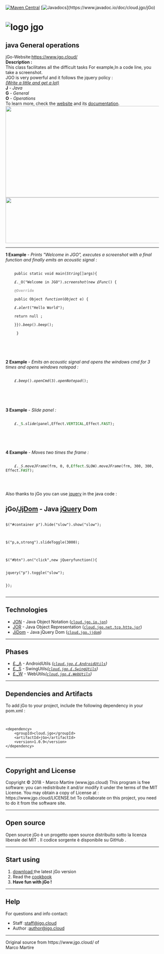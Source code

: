 
[![Maven Central](https://img.shields.io/maven-central/v/cloud.jgo/jGo.svg?label=Maven%20Central)](https://search.maven.org/search?q=g:%22cloud.jgo%22%20AND%20a:%22jGo%22)
[![Javadocs](https://www.javadoc.io/badge/cloud.jgo/jGo.svg?)](https://www.javadoc.io/doc/cloud.jgo/jGo)
<html>
   <h1><img id='logo'src='https://www.jgo.cloud/jgo2/' alt='logo jgo'></h1>
   <h2>java General operations</h2>
   jGo-Website:<a href='https://www.jgo.cloud/'>https://www.jgo.cloud/</a><br>
   <strong>Description :</strong><br> This class facilitates all the difficult tasks
   For example,In a code line, you take a screenshot.<br>
   JGO is very powerful and it follows the jquery policy :<br>
   <em><u>(Write a little and get a lot)</u></em><br>
   <strong>J</strong> - <em>Java</em><br>
   <strong>G</strong> - <em>General</em><br>
   <strong>O</strong> - <em>Operations</em><br>
   To learn more, check the <a href='https://www.jgo.cloud/'>website</a> and its <a href='https://www.jgo.cloud/docs/'>documentation</a>.
   <img src="https://www.jgo.cloud/imgs/code.png" width="600px" height="300px">
   <img src="https://www.jgo.cloud/wp-content/uploads/2018/12/S.png" width="600px" height="150px">
   <hr></hr>
   <strong>1 Example</strong>  -  <em class='explanations'>Prints "Welcome in JGO", executes a screenshot with a final function and finally emits an acoustic signal </em> : <br>
   <pre>
   <code> 
    public static void main(<em class='type'>String</em>[]args){<br>
    <em class='type'>£</em>._O("Welcome in JGO").<em class='method'>screenshot</em>(new <em class='type'>£Func</em>() {<br>
    <strong style='color:darkgray'>@Override</strong><br>
    public Object <em style='#303030'>function</em>(<em class='type'>Object</em> e) {<br>
    <em class='type'>£</em>.<em class='method'>alert</em>("Hello World");<br>
    return null ;<br>
    }}).<em class='method'>beep</em>().<em class='method'>beep</em>();<br>
    &nbsp;}
    </code>
    </pre>
    <br><br>
    <strong>2 Example</strong>  -  <em class='explanations'>Emits an acoustic signal and opens the windows cmd for 3 times and opens windows notepad :</em><br>
    <pre>
    <code>
    <em class='type'>£</em>.<em class='method'>beep</em>().<em class='method'>openCmd</em>(3).<em class='method'>openNotepad</em>();
   </code> 
    </pre>
    <br><br>
    <strong>3 Example</strong>  -  <em class='explanations'>Slide panel :</em><br>
   <pre>
   <code> 
    <em class='type'>£</em>._<font color='#006200'>S</font>.<em class='method'>slide</em>(panel,Effect.<font color='#006200'>VERTICAL</font>,Effect.<font color='#006200'>FAST</font>);
    </code>
    </pre>
    <br><br>
    <strong>4 Example</strong>  -  <em class='explanations'>Moves two times the frame :</em><br>
    <pre>
    <code>
    <em class='type'>£</em>._<em style='color:#282828'>S</em>.<em class='method'>moveJFrame</em>(frm, 0, 0,<font color='#006200'>Effect</font>.SLOW).<em class='method'>moveJFrame</em>(frm, 300, 300, Effect.<font color='#006200'>FAST</font>);
    </code>
    </pre>
<br>
Also thanks to jGo you can use <a href='https://jquery.com/'>jquery</a> in the java code :
<h2>jGo/<a href='https://www.jgo.cloud/jjdom/'>JjDom</a> - Java <a href='https://jquery.com/'>jQuery</a> Dom</h2>
<pre>
<code>
$("#container p").hide("slow").show("slow");
</code>
</pre>
<pre>
<code>
$("p,a,strong").slideToggle(3000);
</code>
</pre>
<pre>
<code>
$("#btn").on("click",new jQueryfunction(){<br><br>
jquery("p").toggle("slow");<br><br>
});
</code>
</pre>
<hr></hr>
<h2>Technologies</h2>
<ul>
<li><a href="https://www.jgo.cloud/jon/">JON</a> - Java Object Notation (<a href='#'><code>cloud.jgo.io.jon</code></a>)</li>
<li><a href="https://www.jgo.cloud/jor/">JOR</a> - Java Object Representation (<a href='#'><code>cloud.jgo.net.tcp.http.jor</code></a>)</li>
<li><a href="https://www.jgo.cloud/jjdom/">JjDom</a> - Java jQuery Dom (<a href='#'><code>cloud.jgo.jjdom</code></a>)</li>
</ul>
<hr></hr>
<h2>Phases</h2>
<ul>
<li><a href='https://www.jgo.cloud/_a'>£._A</a> - AndroidUtils <em>(<a href='#'><code>cloud.jgo.£.AndroidUtils</code></a>)</em></li>
<li><a href='https://www.jgo.cloud/_s'>£._S</a> - SwingUtils<em>(<a href='#'><code>cloud.jgo.£.SwingUtils</code></a>)</em></li>
<li><a href='https://www.jgo.cloud/_w'>£._W</a> - WebUtils<em>(<a href='#'><code>cloud.jgo.£.WebUtils</code></a>)</em></li>
</ul>
<hr></hr>
<h2>Dependencies and Artifacts</h2>
To add jGo to your project, include the following dependency in your pom.xml :<br><br>
<pre>
<code>
&lt;dependency&gt;
    &lt;groupId&gt;cloud.jgo&lt;/groupId&gt;
    &lt;artifactId&gt;jGo&lt;/artifactId&gt;
    &lt;version&gt;1.0.9&lt;/version&gt;
&lt;/dependency&gt;
</code>
</pre>
<hr></hr>
<h2>Copyright and License</h2>
Copyright © 2018 - Marco Martire (www.jgo.cloud)
This program is free software: you can redistribute it and/or modify
it under the terms of the MIT License.
You may obtain a copy of License at :
https://www.jgo.cloud/LICENSE.txt
To collaborate on this project, you need to do it from the software site.
<hr></hr>
<h2>Open source</h2>
Open source
jGo è un progetto open source distribuito sotto la licenza liberale del MIT . Il codice sorgente è disponibile su GitHub .
<hr></hr>
<h2>Start using</h2>
<ol>
<li><a href='https://www.jgo.cloud/releases/'>download </a>the latest jGo version</li>
<li>Read the <a href='https://www.jgo.cloud/cookbook/'>cookbook</a></li>
<li><strong>Have fun with jGo !</strong></li>
</ol>
<hr></hr>
<h2>Help</h2>
For questions and info contact:
<ul>
<li>Staff :<a href='#'>staff@jgo.cloud</a></li>
<li>Author :<a href='#'>author@jgo.cloud</a></li>
</ul>
<hr></hr>
Original source from
https://www.jgo.cloud/ of<br>
Marco Martire
</html>
